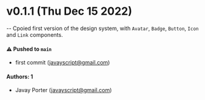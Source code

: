 # v0.1.1 (Thu Dec 15 2022)

-- Cpoied first version of the design system, with `Avatar`, `Badge`, `Button`, `Icon` and `Link` components.

#### ⚠️ Pushed to `main`

- first commit (javayscript@gmail.com)

#### Authors: 1

- Javay Porter (javayscript@gmail.com)
